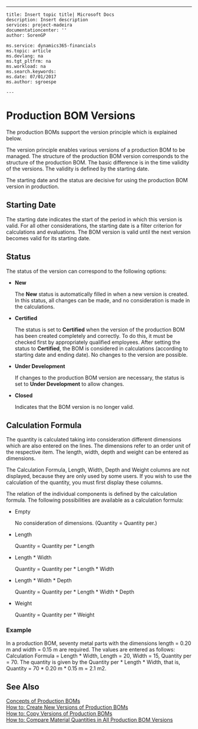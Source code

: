---
    title: Insert topic title| Microsoft Docs
    description: Insert description
    services: project-madeira
    documentationcenter: ''
    author: SorenGP

    ms.service: dynamics365-financials
    ms.topic: article
    ms.devlang: na
    ms.tgt_pltfrm: na
    ms.workload: na
    ms.search.keywords:
    ms.date: 07/01/2017
    ms.author: sgroespe

    ---
# Production BOM Versions
The production BOMs support the version principle which is explained below.  
  
 The version principle enables various versions of a production BOM to be managed. The structure of the production BOM version corresponds to the structure of the production BOM. The basic difference is in the time validity of the versions. The validity is defined by the starting date.  
  
 The starting date and the status are decisive for using the production BOM version in production.  
  
## Starting Date  
 The starting date indicates the start of the period in which this version is valid. For all other considerations, the starting date is a filter criterion for calculations and evaluations. The BOM version is valid until the next version becomes valid for its starting date.  
  
## Status  
 The status of the version can correspond to the following options:  
  
-   **New**  
  
     The **New** status is automatically filled in when a new version is created. In this status, all changes can be made, and no consideration is made in the calculations.  
  
-   **Certified**  
  
     The status is set to **Certified** when the version of the production BOM has been created completely and correctly. To do this, it must be checked first by appropriately qualified employees. After setting the status to **Certified**, the BOM is considered in calculations \(according to starting date and ending date\). No changes to the version are possible.  
  
-   **Under Development**  
  
     If changes to the production BOM version are necessary, the status is set to **Under Development** to allow changes.  
  
-   **Closed**  
  
     Indicates that the BOM version is no longer valid.  
  
## Calculation Formula  
 The quantity is calculated taking into consideration different dimensions which are also entered on the lines. The dimensions refer to an order unit of the respective item. The length, width, depth and weight can be entered as dimensions.  
  
 The Calculation Formula, Length, Width, Depth and Weight columns are not displayed, because they are only used by some users. If you wish to use the calculation of the quantity, you must first display these columns.  
  
 The relation of the individual components is defined by the calculation formula. The following possibilities are available as a calculation formula:  
  
-   Empty  
  
     No consideration of dimensions. \(Quantity \= Quantity per.\)  
  
-   Length  
  
     Quantity \= Quantity per \* Length  
  
-   Length \* Width  
  
     Quantity \= Quantity per \* Length \* Width  
  
-   Length \* Width \* Depth  
  
     Quantity \= Quantity per \* Length \* Width \* Depth  
  
-   Weight  
  
     Quantity \= Quantity per \* Weight  
  
### Example  
 In a production BOM, seventy metal parts with the dimensions length \= 0.20 m and width \= 0.15 m are required. The values are entered as follows: Calculation Formula \= Length \* Width, Length \= 20, Width \= 15, Quantity per \= 70. The quantity is given by the Quantity per \* Length \* Width, that is, Quantity \= 70 \* 0.20 m \* 0.15 m \= 2.1 m2.  
  
## See Also  
 [Concepts of Production BOMs](../FullExperience/concepts-of-production-boms.md)   
 [How to: Create New Versions of Production BOMs](../FullExperience/how-to-create-new-versions-of-production-boms.md)   
 [How to: Copy Versions of Production BOMs](../FullExperience/how-to-copy-versions-of-production-boms.md)   
 [How to: Compare Material Quantities in All Production BOM Versions](../FullExperience/how-to-compare-material-quantities-in-all-production-bom-versions.md)